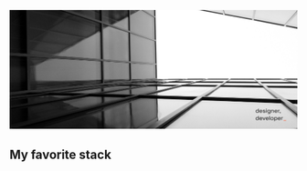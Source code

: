 ![cover image](cover.png 'Cover')

## My favorite stack

<img src="https://img.shields.io/badge/TypeScript-18181B?style=for-the-badge&amp;logo=javascript&amp;logoColor=white" alt="">
<img src="https://img.shields.io/badge/Vue-18181B?style=for-the-badge&amp;logo=vue.js&amp;logoColor=white" alt="">
<img src="https://img.shields.io/badge/Nuxt-18181B?style=for-the-badge&amp;logo=nuxt.js&amp;logoColor=white" alt="">
<img src="https://img.shields.io/badge/Astro-18181B?style=for-the-badge&amp;logo=astro&amp;logoColor=white" alt="">
<img src="https://img.shields.io/badge/Supabase-18181B?style=for-the-badge&amp;logo=supabase&amp;logoColor=white" alt="">
